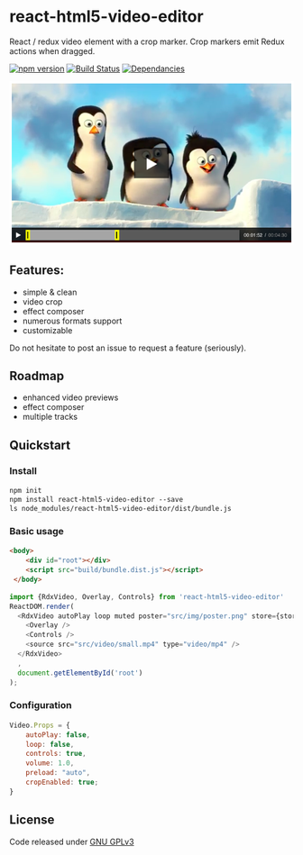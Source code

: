 # react-html5-video-editor

React / redux video element with a crop marker. Crop markers emit Redux actions when dragged.

[![npm version](https://img.shields.io/npm/v/react-html5-video-editor.svg?style=flat-square)](https://www.npmjs.com/package/react-html5-video-editor)
[![Build Status](https://travis-ci.org/evgenity/react-html5-video-editor.svg?branch=master)](https://travis-ci.org/evgenity/react-html5-video-editor)
[![Dependancies](https://david-dm.org/evgenity/react-html5-video-editor.svg)](https://david-dm.org/evgenity/react-html5-video-editor)

![preview](img/crop-preview.png)
<!--[demo](https://github.com/)-->

## Features:
 - simple & clean
 - video crop
 - effect composer
 - numerous formats support
 - customizable
 
Do not hesitate to post an issue to request a feature (seriously).

## Roadmap
 - enhanced video previews
 - effect composer
 - multiple tracks

## Quickstart
### Install
```
npm init
npm install react-html5-video-editor --save
ls node_modules/react-html5-video-editor/dist/bundle.js
```

### Basic usage
```html
<body>
    <div id="root"></div>
    <script src="build/bundle.dist.js"></script>
 </body>
```

```javascript
import {RdxVideo, Overlay, Controls} from 'react-html5-video-editor'
ReactDOM.render(
  <RdxVideo autoPlay loop muted poster="src/img/poster.png" store={store}>
    <Overlay />
    <Controls />
    <source src="src/video/small.mp4" type="video/mp4" />
  </RdxVideo>
  ,
  document.getElementById('root')
);
```

### Configuration
```javascript
Video.Props = {
	autoPlay: false,
	loop: false,
	controls: true,
	volume:	1.0,
	preload: "auto",
	cropEnabled: true;
}
```

## License
Code released under [GNU GPLv3](https://github.com/evgenity/react-html5-video-editor/blob/master/LICENSE.txt)
